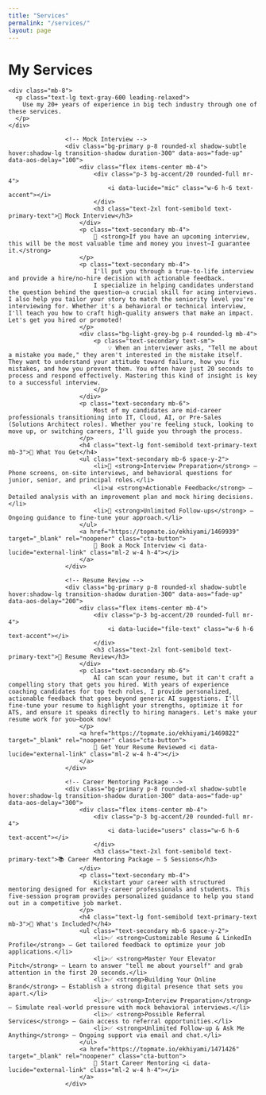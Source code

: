 ```yaml
---
title: "Services"
permalink: "/services/"
layout: page
---
```


<div class="page-section bg-white min-h-screen pt-1 pb-4">

<!-- Services Header Section -->
<div class="bg-white py-8 px-4">
  <div class="max-w-4xl mx-auto">
    <div class="mb-16">
      <div class="relative">
        <h1 class="text-2xl md:text-3xl font-light text-black tracking-tight leading-tight">
          My <span class="px-3 py-1 bg-black text-white rounded-md relative">Services
            <div class="absolute -bottom-2 left-0 right-0 h-0.5 bg-blue-600 rounded-full"></div>
          </span>
        </h1>
      </div>
    </div>
    
    <div class="mb-8">
      <p class="text-lg text-gray-600 leading-relaxed">
        Use my 20+ years of experience in big tech industry through one of these services.
      </p>
    </div>
  </div>
</div>

<!-- Services Content -->
<div class="max-w-4xl mx-auto px-4">
  <div class="grid md:grid-cols-1 lg:grid-cols-1 gap-8">
                    
                    <!-- Mock Interview -->
                    <div class="bg-primary p-8 rounded-xl shadow-subtle hover:shadow-lg transition-shadow duration-300" data-aos="fade-up" data-aos-delay="100">
                        <div class="flex items-center mb-4">
                            <div class="p-3 bg-accent/20 rounded-full mr-4">
                                <i data-lucide="mic" class="w-6 h-6 text-accent"></i>
                            </div>
                            <h3 class="text-2xl font-semibold text-primary-text">🚀 Mock Interview</h3>
                        </div>
                        <p class="text-secondary mb-4">
                            🎯 <strong>If you have an upcoming interview, this will be the most valuable time and money you invest—I guarantee it.</strong>
                        </p>
                        <p class="text-secondary mb-4">
                            I'll put you through a true-to-life interview and provide a hire/no-hire decision with actionable feedback.
                            I specialize in helping candidates understand the question behind the question—a crucial skill for acing interviews. I also help you tailor your story to match the seniority level you're interviewing for. Whether it's a behavioral or technical interview, I'll teach you how to craft high-quality answers that make an impact. Let's get you hired or promoted!
                        </p>
                        <div class="bg-light-grey-bg p-4 rounded-lg mb-4">
                            <p class="text-secondary text-sm">
                                💡 When an interviewer asks, "Tell me about a mistake you made," they aren't interested in the mistake itself. They want to understand your attitude toward failure, how you fix mistakes, and how you prevent them. You often have just 20 seconds to process and respond effectively. Mastering this kind of insight is key to a successful interview.
                            </p>
                        </div>
                        <p class="text-secondary mb-6">
                            Most of my candidates are mid-career professionals transitioning into IT, Cloud, AI, or Pre-Sales (Solutions Architect roles). Whether you're feeling stuck, looking to move up, or switching careers, I'll guide you through the process.
                        </p>
                        <h4 class="text-lg font-semibold text-primary-text mb-3">📌 What You Get</h4>
                        <ul class="text-secondary mb-6 space-y-2">
                            <li>🎤 <strong>Interview Preparation</strong> – Phone screens, on-site interviews, and behavioral questions for junior, senior, and principal roles.</li>
                            <li>📊 <strong>Actionable Feedback</strong> – Detailed analysis with an improvement plan and mock hiring decisions.</li>
                            <li>🔄 <strong>Unlimited Follow-ups</strong> – Ongoing guidance to fine-tune your approach.</li>
                        </ul>
                        <a href="https://topmate.io/ekhiyami/1469939" target="_blank" rel="noopener" class="cta-button">
                            📅 Book a Mock Interview <i data-lucide="external-link" class="ml-2 w-4 h-4"></i>
                        </a>
                    </div>

                    <!-- Resume Review -->
                    <div class="bg-primary p-8 rounded-xl shadow-subtle hover:shadow-lg transition-shadow duration-300" data-aos="fade-up" data-aos-delay="200">
                        <div class="flex items-center mb-4">
                            <div class="p-3 bg-accent/20 rounded-full mr-4">
                                <i data-lucide="file-text" class="w-6 h-6 text-accent"></i>
                            </div>
                            <h3 class="text-2xl font-semibold text-primary-text">📄 Resume Review</h3>
                        </div>
                        <p class="text-secondary mb-6">
                            AI can scan your resume, but it can't craft a compelling story that gets you hired. With years of experience coaching candidates for top tech roles, I provide personalized, actionable feedback that goes beyond generic AI suggestions. I'll fine-tune your resume to highlight your strengths, optimize it for ATS, and ensure it speaks directly to hiring managers. Let's make your resume work for you—book now!
                        </p>
                        <a href="https://topmate.io/ekhiyami/1469822" target="_blank" rel="noopener" class="cta-button">
                            📝 Get Your Resume Reviewed <i data-lucide="external-link" class="ml-2 w-4 h-4"></i>
                        </a>
                    </div>

                    <!-- Career Mentoring Package -->
                    <div class="bg-primary p-8 rounded-xl shadow-subtle hover:shadow-lg transition-shadow duration-300" data-aos="fade-up" data-aos-delay="300">
                        <div class="flex items-center mb-4">
                            <div class="p-3 bg-accent/20 rounded-full mr-4">
                                <i data-lucide="users" class="w-6 h-6 text-accent"></i>
                            </div>
                            <h3 class="text-2xl font-semibold text-primary-text">📚 Career Mentoring Package – 5 Sessions</h3>
                        </div>
                        <p class="text-secondary mb-4">
                            Kickstart your career with structured mentoring designed for early-career professionals and students. This five-session program provides personalized guidance to help you stand out in a competitive job market.
                        </p>
                        <h4 class="text-lg font-semibold text-primary-text mb-3">📌 What's Included?</h4>
                        <ul class="text-secondary mb-6 space-y-2">
                            <li>✅ <strong>Customizable Resume & LinkedIn Profile</strong> – Get tailored feedback to optimize your job applications.</li>
                            <li>✅ <strong>Master Your Elevator Pitch</strong> – Learn to answer "tell me about yourself" and grab attention in the first 20 seconds.</li>
                            <li>✅ <strong>Building Your Online Brand</strong> – Establish a strong digital presence that sets you apart.</li>
                            <li>✅ <strong>Interview Preparation</strong> – Simulate real-world pressure with mock behavioral interviews.</li>
                            <li>✅ <strong>Possible Referral Services</strong> – Gain access to referral opportunities.</li>
                            <li>✅ <strong>Unlimited Follow-up & Ask Me Anything</strong> – Ongoing support via email and chat.</li>
                        </ul>
                        <a href="https://topmate.io/ekhiyami/1471426" target="_blank" rel="noopener" class="cta-button">
                            🎯 Start Career Mentoring <i data-lucide="external-link" class="ml-2 w-4 h-4"></i>
                        </a>
                    </div>

  </div>
</div>

</div>

<script src="https://unpkg.com/aos@2.3.1/dist/aos.js"></script>
<script src="https://unpkg.com/lucide@latest"></script>
<script>
    lucide.createIcons();
    AOS.init({
        once: true,
        duration: 800,
        easing: 'ease-out',
        offset: 50,
    });
</script>